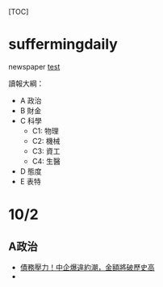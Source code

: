[TOC]

suffermingdaily
===

newspaper
[test](https://www.facebook.com/suffermingl)

讀報大綱：
- A 政治
- B 財金
- C 科學
  * C1: 物理
  * C2: 機械
  * C3: 資工
  * C4: 生醫
- D 態度
- E 表特

# 10/2
## A政治
- [債務壓力！中企爆違約潮，金額將破歷史高](https://moptt.tw/p/Gossiping.M.1538438745.A.34D)
- 
##
